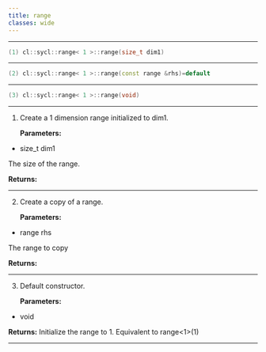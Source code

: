 ```yaml
---
title: range
classes: wide
---
```



---

```cpp
(1) cl::sycl::range< 1 >::range(size_t dim1)
```

---

```cpp
(2) cl::sycl::range< 1 >::range(const range &rhs)=default
```

---

```cpp
(3) cl::sycl::range< 1 >::range(void)
```

---

1. Create a 1 dimension range initialized to dim1. 

   **Parameters:**

  * size_t dim1

   The size of the range. 

   **Returns:** 

---

2. Create a copy of a range. 

   **Parameters:**

  * range rhs

   The range to copy 

   **Returns:** 

---

3. Default constructor. 

   **Parameters:**

  * void 

   

   **Returns:** Initialize the range to 1. Equivalent to range<1>(1) 

---


